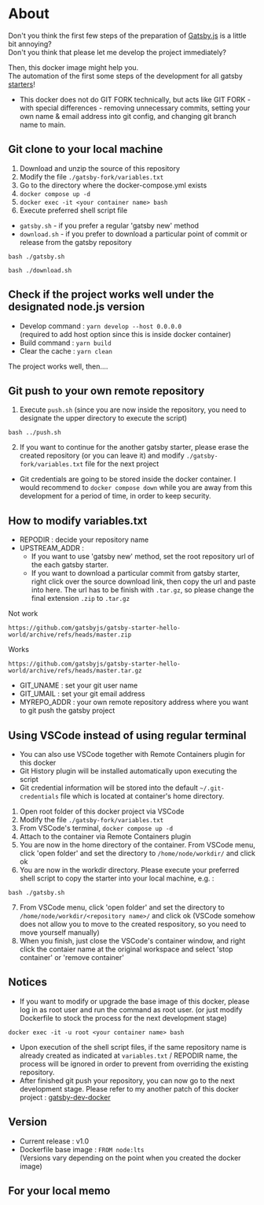 # About
Don't you think the first few steps of the preparation of [Gatsby.js](https://www.gatsbyjs.com/) is a little bit annoying?  
Don't you think that please let me develop the project immediately?

Then, this docker image might help you.  
The automation of the first some steps of the development for all gatsby [starters](https://www.gatsbyjs.com/starters/)!  
* This docker does not do GIT FORK technically, but acts like GIT FORK - with special differences - removing unnecessary commits, setting your own name & email address into git config, and changing git branch name to main.

## Git clone to your local machine
1. Download and unzip the source of this repository 
2. Modify the file `./gatsby-fork/variables.txt`
3. Go to the directory where the docker-compose.yml exists
4. `docker compose up -d`
5. `docker exec -it <your container name> bash`
6. Execute preferred shell script file
* `gatsby.sh` - if you prefer a regular 'gatsby new' method
* `download.sh` - if you prefer to download a particular point of commit or release from the gatsby repository
```
bash ./gatsby.sh
```
```
bash ./download.sh
```

## Check if the project works well under the designated node.js version
* Develop command : `yarn develop --host 0.0.0.0`  
(required to add host option since this is  inside docker container)
* Build command : `yarn build`
* Clear the cache : `yarn clean`

The project works well, then....

## Git push to your own remote repository
1. Execute `push.sh` (since you are now inside the repository, you need to designate the upper directory to execute the script)
```
bash ../push.sh
```
2. If you want to continue for the another gatsby starter, please erase the created repository (or you can leave it) and modify `./gatsby-fork/variables.txt` file for the next project
* Git credentials are going to be stored inside the docker container. I would recommend to `docker compose down` while you are away from this development for a period of time, in order to keep security.

## How to modify variables.txt
* REPODIR : decide your repository name
* UPSTREAM_ADDR :
  * If you want to use 'gatsby new' method, set the root repository url of the each gatsby starter.
  * If you want to download a particular commit from gatsby starter, right click over the source download link, then copy the url and paste into here. The url has to be finish with `.tar.gz`, so please change the final extension `.zip` to `.tar.gz`  

Not work
```
https://github.com/gatsbyjs/gatsby-starter-hello-world/archive/refs/heads/master.zip
```
Works
```
https://github.com/gatsbyjs/gatsby-starter-hello-world/archive/refs/heads/master.tar.gz
```
* GIT_UNAME : set your git user name
* GIT_UMAIL : set your git email address
* MYREPO_ADDR : your own remote repository address where you want to git push the gatsby project

## Using VSCode instead of using regular terminal
* You can also use VSCode together with Remote Containers plugin for this docker
* Git History plugin will be installed automatically upon executing the script
* Git credential information will be stored into the default `~/.git-credentials` file which is located at container's home directory.

1. Open root folder of this docker project via VSCode
2. Modify the file `./gatsby-fork/variables.txt`
3. From VSCode's terminal, `docker compose up -d`
4. Attach to the container via Remote Containers plugin
5. You are now in the home directory of the container. From VSCode menu, click 'open folder' and set the directory to `/home/node/workdir/` and click ok
6. You are now in the workdir directory. Please execute your preferred shell script to copy the starter into your local machine, e.g. :
```
bash ./gatsby.sh
```
7. From VSCode menu, click 'open folder' and set the directory to `/home/node/workdir/<repository name>/` and click ok (VSCode somehow does not allow you to move to the created respository, so you need to move yourself manually)
8. When you finish, just close the VSCode's container window, and right click the contaier name at the original workspace and select 'stop container' or 'remove container'

## Notices
* If you want to modify or upgrade the base image of this docker, please log in as root user and run the command as root user. (or just modify Dockerfile to stock the process for the next development stage)
```
docker exec -it -u root <your container name> bash
```
* Upon execution of the shell script files, if the same repository name is already created as indicated at `variables.txt` / REPODIR name, the process will be ignored in order to prevent from overriding the existing repository.
* After finished git push your repository, you can now go to the next development stage. Please refer to my another patch of this docker project : [gatsby-dev-docker](https://github.com/Dukka-De-La-Dokka/gatsby-dev-docker)

## Version
* Current release : v1.0
* Dockerfile base image : `FROM node:lts`  
(Versions vary depending on the point when you created the docker image) 

## For your local memo
